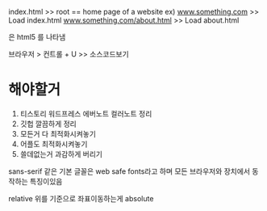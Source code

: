 index.html >> root == home page of a website
ex) www.something.com >> Load index.html
www.something.com/about.html >> Load about.html

<!DOCTPYE html> 은 html5 를 나타냄

브라우저 > 컨트롤 + U >> 소스코드보기


# 해야할거

1. 티스토리 워드프레스 에버노트 컬러노트 정리
2. 깃헙 깔끔하게 정리
3. 모든거 다 최적화시켜놓기
4. 어플도 최적화시켜놓기
5. 쓸데없는거 과감하게 버리기

sans-serif 같은 기본 글꼴은 web safe fonts라고 하며 모든 브라우저와 장치에서 동작하는 특징이있음

relative 위를 기준으로 좌표이동하는게 absolute

